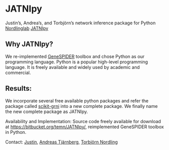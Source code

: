 # JATNIpy #

Justin’s, Andrea’s, and Torbjörn’s network inference package for Python
[Nordlinglab](https://www.nordlinglab.org/) 
[JATNIpy](https://bitbucket.org/temn/JATNIpy/src/)

## Why JATNIpy?  
We re-implemented [GeneSPIDER](https://bitbucket.org/sonnhammergrni/genespider/src/) toolbox and chose Python as our programming language. Python is a popular high-level programming language. It is freely available and widely used by academic and commercial.

## Results: 
We incorporate several free available python packages and refer the package called [scikit-grni](https://pypi.org/project/scikit-grni/) into a new complete package. We finally name the new complete package as JATNIpy.

Availability and Implementation: Source code freely available for download at https://bitbucket.org/temn/JATNIpy/, reimplemented GeneSPIDER toolbox in Python.

Contact: [Justin](mailto:justin.lin@nordlinglab.org), [Andreas Tjärnberg](mailto:at145@nyu.edu), [Torbjörn Nordling](t@nordlinglab.org)
